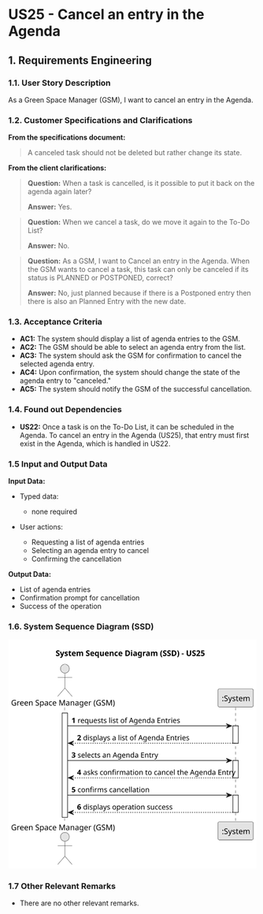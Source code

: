 # US25 - Cancel an entry in the Agenda

## 1. Requirements Engineering

### 1.1. User Story Description

As a Green Space Manager (GSM), I want to cancel an entry in the Agenda.


### 1.2. Customer Specifications and Clarifications 

**From the specifications document:**

> A canceled task should not be deleted but rather change its state.



**From the client clarifications:**

> **Question:**  When a task is cancelled, is it possible to put it back on the agenda again later?
>
> **Answer:** Yes.

> **Question:**  When we cancel a task, do we move it again to the To-Do List?
>
> **Answer:** No.

> **Question:**  As a GSM, I want to Cancel an entry in the Agenda. When the GSM wants to cancel a task, this task can only be canceled if its status is PLANNED or POSTPONED, correct?
>
> **Answer:** No, just planned because if there is a Postponed entry then there is also an Planned Entry with the new date.









### 1.3. Acceptance Criteria

* **AC1:** The system should display a list of agenda entries to the GSM.
* **AC2:** The GSM should be able to select an agenda entry from the list.
* **AC3:** The system should ask the GSM for confirmation to cancel the selected agenda entry.
* **AC4:** Upon confirmation, the system should change the state of the agenda entry to "canceled."
* **AC5:** The system should notify the GSM of the successful cancellation.




### 1.4. Found out Dependencies 

* **US22:** Once a task is on the To-Do List, it can be scheduled in the Agenda. To cancel an entry in the Agenda (US25), that entry must first exist in the Agenda, which is handled in US22.
  
### 1.5 Input and Output Data

**Input Data:**

* Typed data:
  * none required

* User actions:
  * Requesting a list of agenda entries
  * Selecting an agenda entry to cancel
  * Confirming the cancellation

**Output Data:**
  * List of agenda entries
  * Confirmation prompt for cancellation
  * Success of the operation

### 1.6. System Sequence Diagram (SSD)
![System Sequence Diagram](svg/us25-system-sequence-diagram.svg)

### 1.7 Other Relevant Remarks
* There are no other relevant remarks.